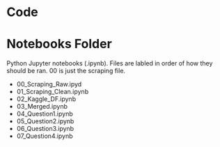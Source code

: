 # Code

# Notebooks Folder

Python Jupyter notebooks (.ipynb). Files are labled in order of how they should be ran. 00 is just the scraping file.

- 00_Scraping_Raw.ipyd
- 01_Scraping_Clean.ipynb
- 02_Kaggle_DF.ipynb
- 03_Merged.ipynb
- 04_Question1.ipynb
- 05_Question2.ipynb
- 06_Question3.ipynb
- 07_Question4.ipynb
